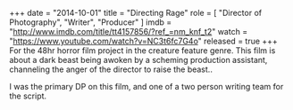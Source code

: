 +++
date = "2014-10-01"
title = "Directing Rage"
role = [ "Director of Photography", "Writer", "Producer" ]
imdb = "http://www.imdb.com/title/tt4157856/?ref_=nm_knf_t2"
watch = "https://www.youtube.com/watch?v=NC3t6fc7G4o"
released = true
+++
For the 48hr horror film project in the creature feature genre.  This film is about a dark beast being awoken by a scheming
production assistant, channeling the anger of the director to raise the beast..

I was the primary DP on this film, and one of a two person writing team for the script.